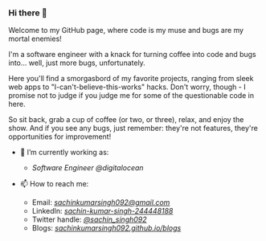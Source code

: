 ### Hi there 👋

Welcome to my GitHub page, where code is my muse and bugs are my mortal enemies!

I'm a software engineer with a knack for turning coffee into code and bugs into... well, just more bugs, unfortunately.

Here you'll find a smorgasbord of my favorite projects, ranging from sleek web apps to "I-can't-believe-this-works" hacks. Don't worry, though - I promise not to judge if you judge me for some of the questionable code in here.

So sit back, grab a cup of coffee (or two, or three), relax, and enjoy the show. And if you see any bugs, just remember: they're not features, they're opportunities for improvement!


<!--
**sachinkumarsingh092/sachinkumarsingh092** is a ✨ _special_ ✨ repository because its `README.md` (this file) appears on your GitHub profile.

Here are some ideas to get you started:

- 🌱 I’m currently learning ...
- 👯 I’m looking to collaborate on ...

- 💬 Ask me about ...

- 😄 Pronouns: ...
- ⚡ Fun fact: ...
-->

- 🔭 I’m currently working as:
  - *Software Engineer @digitalocean*

- 📫 How to reach me: 
  - Email: *sachinkumarsingh092@gmail.com*
  - LinkedIn: *[sachin-kumar-singh-244448188](https://www.linkedin.com/in/sachin-kumar-singh-244448188/)*
  - Twitter handle: *[@sachin_singh092](https://twitter.com/sachin_singh092)*
  - Blogs: *[sachinkumarsingh092.github.io/blogs](https://sachinkumarsingh092.github.io/blog/)*
